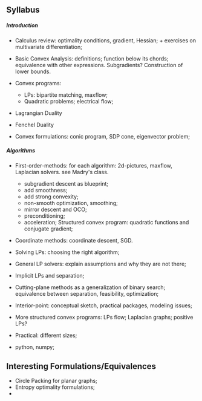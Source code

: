 Syllabus
--------

##### Introduction


- Calculus review: optimality conditions, gradient, Hessian; + exercises on multivariate differentiation;

- Basic Convex Analysis: definitions; function below its chords; equivalence with other expressions. Subgradients? Construction of lower bounds.


- Convex programs:
	- LPs: bipartite matching, maxflow;
	- Quadratic problems; electrical flow;

- Lagrangian Duality

- Fenchel Duality


- Convex formulations: conic program, SDP cone, eigenvector problem;



##### Algorithms

- First-order-methods: for each algorithm: 2d-pictures, maxflow, Laplacian solvers. see Madry's class.
	- subgradient descent as blueprint;
	- add smoothness;
	- add strong convexity;
	- non-smooth optimization, smoothing;
	- mirror descent and OCO;
	- preconditioning;
	- acceleration;
Structured convex program: quadratic functions and conjugate gradient;

- Coordinate methods: coordinate descent, SGD.

- Solving LPs: choosing the right algorithm;
- General LP solvers: explain assumptions and why they are not there;

- Implicit LPs and separation;
- Cutting-plane methods as a generalization of binary search; equivalence between separation, feasibility, optimization;
 
- Interior-point: conceptual sketch, practical packages, modeling issues; 

- More structured convex programs: LPs flow; Laplacian graphs; positive LPs?

- Practical: different sizes;
- python, numpy;





Interesting Formulations/Equivalences
--------------------------------------
- Circle Packing for planar graphs;
- Entropy optimality formulations;
- 
